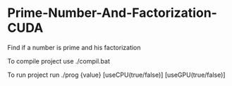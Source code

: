 # Prime-Number-And-Factorization-CUDA
Find if a number is prime and his factorization

To compile project use ./compil.bat

To run project run ./prog {value} [useCPU(true/false)] [useGPU(true/false)] 
